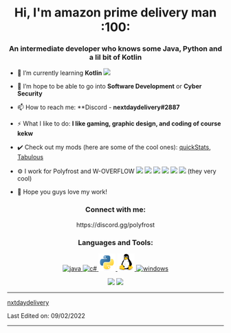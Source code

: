 
<h1 align="center">Hi, I'm amazon prime delivery man :100:</h1>
<h3 align="center">An intermediate developer who knows some Java, Python and a lil bit of Kotlin</h3>

- 🌱 I’m currently learning **Kotlin** <img height=20 src="https://upload.wikimedia.org/wikipedia/commons/3/37/Kotlin_Icon_2021.svg">

- 👯 I’m hope to be able to go into **Software Development** or **Cyber Security**

- 📫 How to reach me: **Discord - **nextdaydelivery#2887**

- ⚡ What I like to do: **I like gaming, graphic design, and coding of course kekw**

- ✔️ Check out my mods (here are some of the cool ones): [quickStats](https://github.com/nxtdaydelivery/quickStats), [Tabulous](https://github.com/W-OVERFLOW/Tabulous)

- ⚙️ I work for Polyfrost and W-OVERFLOW <img height=20 src="https://avatars.githubusercontent.com/u/89405979?s=200&v=4">  <img height=20 src="https://avatars.githubusercontent.com/u/89405979?s=200&v=4">  <img height=20 src="https://avatars.githubusercontent.com/u/89405979?s=200&v=4">  <img height=20 src="https://avatars.githubusercontent.com/u/89405979?s=200&v=4">  <img height=20 src="https://avatars.githubusercontent.com/u/89405979?s=200&v=4">  <img height=20 src="https://avatars.githubusercontent.com/u/89405979?s=200&v=4"> (they very cool)

- 💝 Hope you guys love my work!

<h3 align="center">Connect with me:</h3>
<div align="center">
https://discord.gg/polyfrost
  
</div>

<h3 align="center">Languages and Tools:</h3>

<p align="center"> 
  <a href="https://www.w3schools.com/java/" target="_blank"> 
    <img src="https://raw.githubusercontent.com/jmnote/z-icons/a0040ee40dfc50f40e9ee72e28bae1d24173d557/svg/java.svg" alt="java" width="40" height="40"/> 
  </a> 
  <a href="https://www.w3schools.com/cs/" target="_blank"> 
    <img src="https://raw.githubusercontent.com/jmnote/z-icons/a0040ee40dfc50f40e9ee72e28bae1d24173d557/svg/csharp.svg" alt="c#" width="40" height="40"/> 
  </a> 
  <a href="https://www.python.org" target="_blank"> 
    <img src="https://raw.githubusercontent.com/devicons/devicon/master/icons/python/python-original.svg" alt="python" width="40" height="40"/> 
  </a>  
  <a href="https://www.linux.org/" target="_blank"> 
    <img src="https://raw.githubusercontent.com/devicons/devicon/master/icons/linux/linux-original.svg" alt="linux" width="40" height="40"/> 
  </a> 
  <a href="https://www.microsoft.com/en-gb/software-download/windows10" target="_blank"> 
    <img src="https://raw.githubusercontent.com/gilbarbara/logos/9f0858601cc8543b51c8eea0722dbab4a7c7a1f9/logos/microsoft-windows.svg" alt="windows" width="40" height="40"/> 
  </a> 
</p>

<p align= "center">
  <img height= "150" src="https://github-readme-stats.vercel.app/api?username=nxtdaydelivery&theme=react&show_icons=true&include_all_commits=true" />
  <img height= "150" src="https://github-readme-stats.vercel.app/api/top-langs/?username=nxtdaydelivery&theme=react&layout=compact" />
</p>

------

[nxtdaydelivery](https://github.com/nxtdaydelivery)

Last Edited on: 09/02/2022
****
